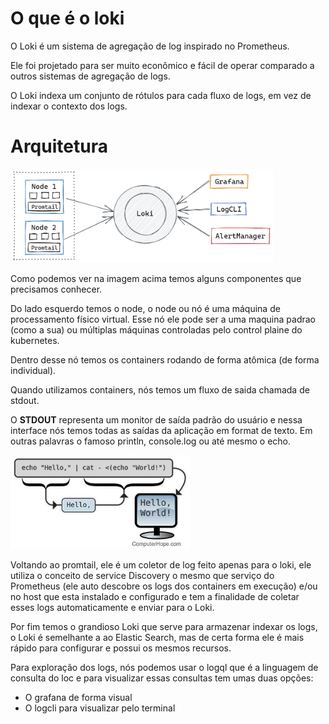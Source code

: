 # O que é o loki

O Loki é um sistema de agregação de log inspirado no Prometheus. 

Ele foi projetado para ser muito econômico e fácil de operar comparado a outros sistemas de agregação de logs. 

O Loki indexa um conjunto de rótulos para cada fluxo de logs, em vez de indexar o contexto dos logs.

# Arquitetura

<img src="images/grafana-loki-work.png" height="150">


Como podemos ver na imagem acima temos alguns componentes que precisamos conhecer.

Do lado esquerdo temos o node, o node  ou nó é uma máquina de processamento físico virtual. Esse nó ele pode ser a uma maquina padrao (como a sua) ou múltiplas máquinas controladas pelo control plaine do kubernetes.

Dentro desse nó temos os containers rodando de forma atômica (de forma individual).

Quando utilizamos containers, nós temos um fluxo de saida chamada de stdout. 

O **STDOUT** representa um monitor de saída padrão do usuário e nessa interface nós temos todas as saídas da aplicação em format de texto. Em outras palavras o famoso println, console.log ou até mesmo o echo.

<img src="images/stdout-illustration.jpg" height="150">

Voltando ao promtail,  ele é um coletor de log feito apenas para o loki, ele utiliza o conceito de service Discovery o mesmo que serviço do Prometheus (ele auto descobre os logs dos containers em execução) e/ou no host que esta instalado e configurado e tem a finalidade de coletar esses logs automaticamente e enviar para o Loki.

Por fim temos o grandioso Loki que serve para armazenar indexar os logs, o Loki é semelhante a
ao Elastic Search, mas de certa forma ele é mais rápido para configurar e possui os mesmos recursos.

Para exploração dos logs, nós podemos usar o logql que é a linguagem de consulta do loc e para visualizar essas consultas tem umas duas opções:
- O grafana de forma visual
- O logcli para visualizar pelo terminal